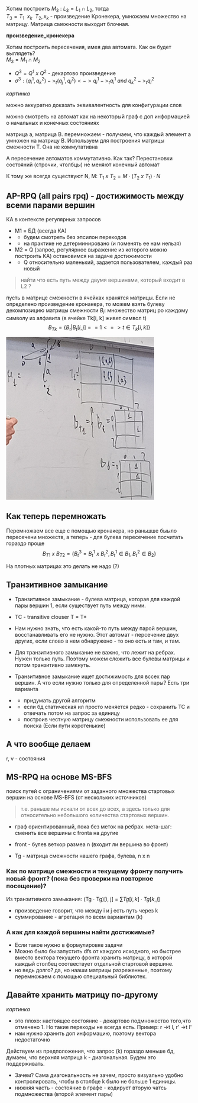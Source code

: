 
Хотим построить $M_3$ : $L_3 = L_1 \cap L_2$, тогда   
$T_3 = T_1~~x_k~~ T_2, x_k$ - произведение Кронекера, умножаем множество на матрицу.   Матрица смежности выходит блочная.

**произведение_кронекера**

Хотим построить пересечения, имея два автомата. Как он будет выглядеть?   
$M_3 = M_1 \cap M_2$
* $Q^3 = Q^1~x~ Q^2$ - декартово произведение 
* $\sigma^3 : (q_i^1, q_k^2) ->_t (q_j^1, q_l^2) <-> q_i^1 ->_t q_i^1 ~and~ q_k^2 ->_t q_l^2$

*картинка*

можно аккуратно доказать эквивалентность для конфигурации слов

можно смотреть на автомат как на некоторый граф с доп информацией о начальных и конечных состояниях

матрица а, матрица В. перемножаем - получаем, что каждый элемент а умножен на матрицу В. Используем для построения матрицы 
смежности Т. Она не коммутативна

А пересечение автоматов коммутативно. Как так? Перестановки состояний (строчки, чтолбцы) не меняют 
конечный автомат

К тому же всегда существуют N, M: $T_1~x~T_2 = M\cdot(T_2~x~T_1)\cdot N$


## AP-RPQ  (all pairs rpq) - достижимость между всеми парами вершин
КА в контексте регулярных запросов

* M1 = БД (всегда КА)
* * будем смотреть без эпсилон переходов
* * на практике не детерминировано (и поменять ее нам нельзя)
* М2 = Q (запрос, регулярное выражение из которого можно построить КА) остановимся на задаче достижимости
* * Q относительно маленький, задается пользователем, каждый раз новый 
> найти что есть путь между двумя вершинами, который входит в L2 ?

пусть в матрице смежности в ячейках хранятся матрицы. Если не определено произведение кронакера, то можем взять булеву декомпозицию матрицы смежности $B_i$: множество матриц ро каждому символу из алфавита (в ячейке Tk[i, k] живет символ t)
$$B_{Tk} = \{B_t | B_t[i, j] == 1 <=> t \in T_k[i, k]\}$$

<img src="пример_буловеой_декомпозиции.png" alt="drawing" width="400"/>

## Как теперь перемножать 
Перемножаем все еще с помощью кронакера, но раньшше быыло пересечени множеств, а теперь - для булева пересечение посчитать гораздо проще
$$B_{T1}~x~B_{T2} = \{B^3_t =B^1_t~x~B^2_t, B^1_t \in B_1, B^2_t \in B_2 \}$$

На плотных матрицах это делать не надо (?)

## Транзитивное замыкание
* Транзитивное замыкание - булева матрица, которая для каждой пары вершин 1, если существует путь между ними.
* TC - transitive clouser T = T*
* Нам нужно знать, что есть какой-то путь между парой вершин, восстанавливать его не нужно. Этот автомат - персечение двух других, если слово в нем обнаружено - то оно есть и там, и там.
* Для транзитивного замыкание не важно, что лежит на ребрах. Нужен только путь. Поэтому можем сложить все булевы матрицы и потом транзитивно замкнуть.

* Транзитивное замыкание ищет достижимость для вссех пар вершин. А что если нужно только для определенной пары? Есть три варианта
* * придумать другой алгоритм
* * если бд статическая ил просто меняется редко - сохранить TC и отвечать потом на запрос за единицу
* * построив честную матрицу смежности использовать ее для поиска (Если пути коротенькие)


## А что вообще делаем
r, v - состояния

## MS-RPQ на основе MS-BFS
поиск путей с ограничениями от заданного множества стартовых вершин на основе MS-BFS (от нескольких источников)
> т.е. раньше мы искали от всех до всех, а здесь только для относительно небольшого количества стартовых вершин.

* граф ориентированный, пока без меток на ребрах. мета-шаг: сменить все вершины с fronta  на другие

* front - булев веткор размеа n (входит ли вершина во фронт)
*  Tg - матрица смежности нашего графа, булева, n x n
 ### Как по матрице смежности и текущему фронту получить новый фронт? (пока без проверки на повторное посещение)?
 Из транзитивного замыкания: (Tg $\cdot$ Tg)[i, j] = $\sum Tg[i, k] \cdot Tg[k, j]$ 
 * произведение говорит, что между i и j есть путь через k
 * суммирование - агрегация по всем вариантам (k)


### А как для каждой вершины найти достижимые? 
* Если такое нужно в формулировке задачи
* Можно было бы запустить dfs от каждого исходного, но быстрее вместо вектора текущего фронта хранить матрицу, в которой каждый столбец соотвествует отдельной стартовой вершине.
* но ведь долго? да, но нааши матрицы разреженные, поэтому перемножаем с помощью специальный библиотек.

## Давайте хранить матрицу по-другому
*картинка*
* это плохо: настоящее состояние - декартово подмножество того,что отмечено 1. Но такие переходы не всегда есть. Пример: r ->t  l, r' ->t  l'
* нам нужно хранить доп информацию, поэтому вектора недостаточно

Действуем из предположения, что запрос (k) гораздо меньше бд, думаем, что верхняя матрица k - диагональная. Будем это поддерживать. 
* Зачем? Сама диагональность не зачем, просто визуально удобно контролировать, чтобы в столбце k было не больше 1 единицы.
* нижняя часть  - состояние в графе - кодирует вторую чатсь подмножества (второй элемент пары)